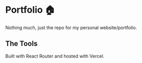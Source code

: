 # Portfolio 🏠

Nothing much, just the repo for my personal website/portfolio.

## The Tools

Built with React Router and hosted with Vercel.
